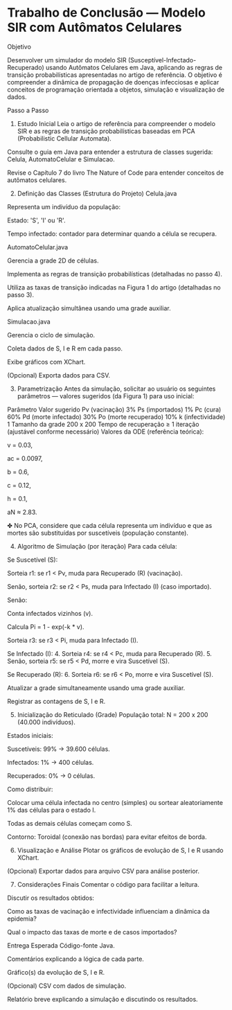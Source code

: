 # Trabalho de Conclusão — Modelo SIR com Autômatos Celulares
Objetivo

Desenvolver um simulador do modelo SIR (Susceptível-Infectado-Recuperado) usando Autômatos Celulares em Java, aplicando as regras de transição probabilísticas apresentadas no artigo de referência. O objetivo é compreender a dinâmica de propagação de doenças infecciosas e aplicar conceitos de programação orientada a objetos, simulação e visualização de dados.

Passo a Passo
1. Estudo Inicial
Leia o artigo de referência para compreender o modelo SIR e as regras de transição probabilísticas baseadas em PCA (Probabilistic Cellular Automata).

Consulte o guia em Java para entender a estrutura de classes sugerida: Celula, AutomatoCelular e Simulacao.

Revise o Capítulo 7 do livro The Nature of Code para entender conceitos de autômatos celulares.

2. Definição das Classes (Estrutura do Projeto)
Celula.java

Representa um indivíduo da população:

Estado: 'S', 'I' ou 'R'.

Tempo infectado: contador para determinar quando a célula se recupera.

AutomatoCelular.java

Gerencia a grade 2D de células.

Implementa as regras de transição probabilísticas (detalhadas no passo 4).

Utiliza as taxas de transição indicadas na Figura 1 do artigo (detalhadas no passo 3).

Aplica atualização simultânea usando uma grade auxiliar.

Simulacao.java

Gerencia o ciclo de simulação.

Coleta dados de S, I e R em cada passo.

Exibe gráficos com XChart.

(Opcional) Exporta dados para CSV.

3. Parametrização
Antes da simulação, solicitar ao usuário os seguintes parâmetros — valores sugeridos (da Figura 1) para uso inicial:

Parâmetro	Valor sugerido
Pv (vacinação)	3%
Ps (importados)	1%
Pc (cura)	60%
Pd (morte infectado)	30%
Po (morte recuperado)	10%
k (infectividade)	1
Tamanho da grade	200 x 200
Tempo de recuperação	≥ 1 iteração (ajustável conforme necessário)
Valores da ODE (referência teórica):

v = 0.03,

ac = 0.0097,

b = 0.6,

c = 0.12,

h = 0.1,

aN ≈ 2.83.

✤ No PCA, considere que cada célula representa um indivíduo e que as mortes são substituídas por suscetíveis (população constante).

4. Algoritmo de Simulação (por iteração)
Para cada célula:

Se Suscetível (S):

Sorteia r1: se r1 < Pv, muda para Recuperado (R) (vacinação).

Senão, sorteia r2: se r2 < Ps, muda para Infectado (I) (caso importado).

Senão:

Conta infectados vizinhos (v).

Calcula Pi = 1 - exp(-k * v).

Sorteia r3: se r3 < Pi, muda para Infectado (I).

Se Infectado (I):
4. Sorteia r4: se r4 < Pc, muda para Recuperado (R).
5. Senão, sorteia r5: se r5 < Pd, morre e vira Suscetível (S).

Se Recuperado (R):
6. Sorteia r6: se r6 < Po, morre e vira Suscetível (S).

Atualizar a grade simultaneamente usando uma grade auxiliar.

Registrar as contagens de S, I e R.

5. Inicialização do Reticulado (Grade)
População total: N = 200 x 200 (40.000 indivíduos).

Estados iniciais:

Suscetíveis: 99% → 39.600 células.

Infectados: 1% → 400 células.

Recuperados: 0% → 0 células.

Como distribuir:

Colocar uma célula infectada no centro (simples) ou sortear aleatoriamente 1% das células para o estado I.

Todas as demais células começam como S.

Contorno: Toroidal (conexão nas bordas) para evitar efeitos de borda.

6. Visualização e Análise
Plotar os gráficos de evolução de S, I e R usando XChart.

(Opcional) Exportar dados para arquivo CSV para análise posterior.

7. Considerações Finais
Comentar o código para facilitar a leitura.

Discutir os resultados obtidos:

Como as taxas de vacinação e infectividade influenciam a dinâmica da epidemia?

Qual o impacto das taxas de morte e de casos importados?

Entrega Esperada
Código-fonte Java.

Comentários explicando a lógica de cada parte.

Gráfico(s) da evolução de S, I e R.

(Opcional) CSV com dados de simulação.

Relatório breve explicando a simulação e discutindo os resultados.
